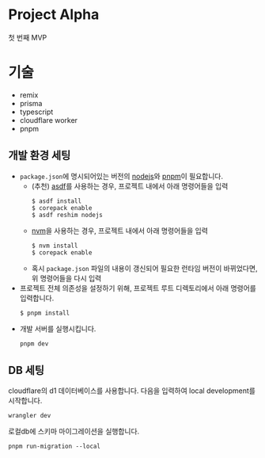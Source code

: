 # Project Alpha

첫 번째 MVP

# 기술

- remix
- prisma
- typescript
- cloudflare worker
- pnpm

## 개발 환경 세팅

- `package.json`에 명시되어있는 버전의 [nodejs](https://nodejs.org/)와 [pnpm](https://pnpm.io/)이 필요합니다.
  - (추천) [asdf](https://asdf-vm.com/)를 사용하는 경우, 프로젝트 내에서 아래 명령어들을 입력
    ```
    $ asdf install
    $ corepack enable
    $ asdf reshim nodejs
    ```
  - [nvm](https://github.com/nvm-sh/nvm)을 사용하는 경우, 프로젝트 내에서 아래 명령어들을 입력
    ```
    $ nvm install
    $ corepack enable
    ```
  - 혹시 `package.json` 파일의 내용이 갱신되어 필요한 런타임 버전이 바뀌었다면, 위 명령어들을 다시 입력
- 프로젝트 전체 의존성을 설정하기 위해, 프로젝트 루트 디렉토리에서 아래 명령어를 입력합니다.
  ```
  $ pnpm install
  ```
- 개발 서버를 실행시킵니다.
	```sh
	pnpm dev
	```

## DB 세팅

cloudflare의 d1 데이터베이스를 사용합니다.
다음을 입력하여 local development를 시작합니다.

```
wrangler dev
```

로컬db에 스키마 마이그레이션을 실행합니다.
```
pnpm run-migration --local
```
